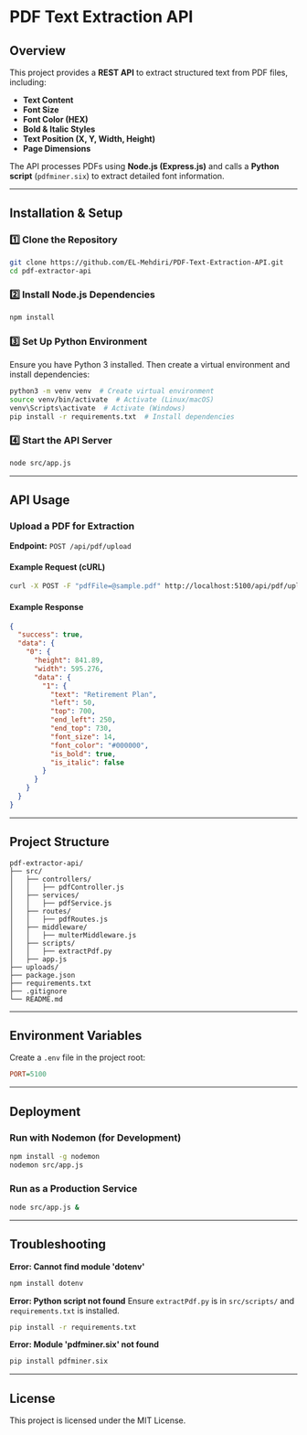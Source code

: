 # PDF Text Extraction API

## Overview

This project provides a **REST API** to extract structured text from PDF files, including:

- **Text Content**
- **Font Size**
- **Font Color (HEX)**
- **Bold & Italic Styles**
- **Text Position (X, Y, Width, Height)**
- **Page Dimensions**

The API processes PDFs using **Node.js (Express.js)** and calls a **Python script** (`pdfminer.six`) to extract detailed font information.

---

## Installation & Setup

### 1️⃣ Clone the Repository

```sh
git clone https://github.com/EL-Mehdiri/PDF-Text-Extraction-API.git
cd pdf-extractor-api
```

### 2️⃣ Install Node.js Dependencies

```sh
npm install
```

### 3️⃣ Set Up Python Environment

Ensure you have Python 3 installed. Then create a virtual environment and install dependencies:

```sh
python3 -m venv venv  # Create virtual environment
source venv/bin/activate  # Activate (Linux/macOS)
venv\Scripts\activate  # Activate (Windows)
pip install -r requirements.txt  # Install dependencies
```

### 4️⃣ Start the API Server

```sh
node src/app.js
```

---

## API Usage

### **Upload a PDF for Extraction**

**Endpoint:** `POST /api/pdf/upload`

#### **Example Request (cURL)**

```sh
curl -X POST -F "pdfFile=@sample.pdf" http://localhost:5100/api/pdf/upload
```

#### **Example Response**

```json
{
  "success": true,
  "data": {
    "0": {
      "height": 841.89,
      "width": 595.276,
      "data": {
        "1": {
          "text": "Retirement Plan",
          "left": 50,
          "top": 700,
          "end_left": 250,
          "end_top": 730,
          "font_size": 14,
          "font_color": "#000000",
          "is_bold": true,
          "is_italic": false
        }
      }
    }
  }
}
```

---

## **Project Structure**

```
pdf-extractor-api/
├── src/
│   ├── controllers/
│   │   ├── pdfController.js
│   ├── services/
│   │   ├── pdfService.js
│   ├── routes/
│   │   ├── pdfRoutes.js
│   ├── middleware/
│   │   ├── multerMiddleware.js
│   ├── scripts/
│   │   ├── extractPdf.py
│   ├── app.js
├── uploads/
├── package.json
├── requirements.txt
├── .gitignore
└── README.md
```

---

## **Environment Variables**

Create a `.env` file in the project root:

```ini
PORT=5100
```

---

## **Deployment**

### **Run with Nodemon (for Development)**

```sh
npm install -g nodemon
nodemon src/app.js
```

### **Run as a Production Service**

```sh
node src/app.js &
```

---

## **Troubleshooting**

**Error: Cannot find module 'dotenv'**

```sh
npm install dotenv
```

**Error: Python script not found**
Ensure `extractPdf.py` is in `src/scripts/` and `requirements.txt` is installed.

```sh
pip install -r requirements.txt
```

**Error: Module 'pdfminer.six' not found**

```sh
pip install pdfminer.six
```

---

## **License**

This project is licensed under the MIT License.
